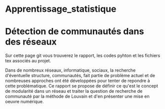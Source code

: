 # Apprentissage_statistique

# Détection de communautés dans des réseaux

Sur cette page git vous trouverez le rapport, les codes pyhton et les fichiers tex associés au projet. 

  Dans de nombreux réseaux, informatique, sociaux, la recherche d'éventuelle structure, communautés, fait partie de problème actuel et de nombreuses approches ont été développées pour tenter de repondre à cette problématique. 
Ce rapport se propose de définir ce qu'est le concept de modularité dans un réseau et traiter la question de recherche de communauté par la méthode de Louvain et d'en présenter une mise en oeuvre numérique. 

